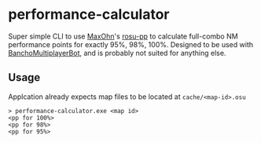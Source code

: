 # performance-calculator
Super simple CLI to use [MaxOhn](https://github.com/MaxOhn)'s [rosu-pp](https://github.com/MaxOhn/rosu-pp) to calculate full-combo NM performance points for exactly 95%, 98%, 100%. Designed to be used with [BanchoMultiplayerBot](https://github.com/matte-ek/BanchoMultiplayerBot), and is probably not suited for anything else.

## Usage

Applcation already expects map files to be located at `cache/<map-id>.osu`

```
> performance-calculator.exe <map id>
<pp for 100%>
<pp for 98%>
<pp for 95%>

